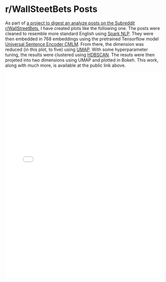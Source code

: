 # r/WallSteetBets Posts

As part of [a project to digest an analyze posts on the Subreddit r/WallStreetBets](https://github.com/codygunton/WSB-posts), I have created plots like the following one. The posts were cleaned to resemble more standard English using [Spark NLP](https://nlp.johnsnowlabs.com/). They were then embedded in 768 embeddings using the pretrained Tensorflow model [Universal Sentence Encoder CMLM](https://tfhub.dev/google/universal-sentence-encoder-cmlm/en-base/). From there, the dimension was reduced (in this plot, to five) using [UMAP](https://umap-learn.readthedocs.io/en/latest/). With some hyperparameter tuning, the results were clustered using [HDBSCAN](https://hdbscan.readthedocs.io/en/latest/how_hdbscan_works.html). The resuts were then projeted into two dimensions using UMAP and plotted in Bokeh. This work, along with much more, is available at the public link above.


<iframe src="assets/wsb_emb.html" 
        sandbox="allow-same-origin allow-scripts" 
        width="100%" 
        height="660" 
        scrolling="no" 
        seamless="seamless" 
        frameborder="0"> </iframe> 
